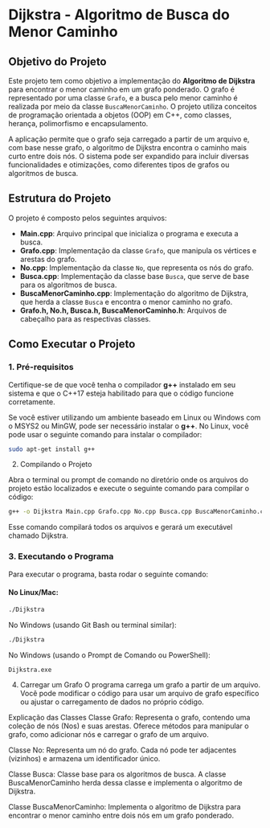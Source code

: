 # Dijkstra - Algoritmo de Busca do Menor Caminho

## Objetivo do Projeto

Este projeto tem como objetivo a implementação do **Algoritmo de Dijkstra** para encontrar o menor caminho em um grafo ponderado. O grafo é representado por uma classe `Grafo`, e a busca pelo menor caminho é realizada por meio da classe `BuscaMenorCaminho`. O projeto utiliza conceitos de programação orientada a objetos (OOP) em C++, como classes, herança, polimorfismo e encapsulamento.

A aplicação permite que o grafo seja carregado a partir de um arquivo e, com base nesse grafo, o algoritmo de Dijkstra encontra o caminho mais curto entre dois nós. O sistema pode ser expandido para incluir diversas funcionalidades e otimizações, como diferentes tipos de grafos ou algoritmos de busca.

## Estrutura do Projeto

O projeto é composto pelos seguintes arquivos:

- **Main.cpp**: Arquivo principal que inicializa o programa e executa a busca.
- **Grafo.cpp**: Implementação da classe `Grafo`, que manipula os vértices e arestas do grafo.
- **No.cpp**: Implementação da classe `No`, que representa os nós do grafo.
- **Busca.cpp**: Implementação da classe base `Busca`, que serve de base para os algoritmos de busca.
- **BuscaMenorCaminho.cpp**: Implementação do algoritmo de Dijkstra, que herda a classe `Busca` e encontra o menor caminho no grafo.
- **Grafo.h, No.h, Busca.h, BuscaMenorCaminho.h**: Arquivos de cabeçalho para as respectivas classes.

## Como Executar o Projeto

### 1. Pré-requisitos

Certifique-se de que você tenha o compilador **g++** instalado em seu sistema e que o C++17 esteja habilitado para que o código funcione corretamente.

Se você estiver utilizando um ambiente baseado em Linux ou Windows com o MSYS2 ou MinGW, pode ser necessário instalar o **g++**. No Linux, você pode usar o seguinte comando para instalar o compilador:

```bash
sudo apt-get install g++

``` 

2. Compilando o Projeto

Abra o terminal ou prompt de comando no diretório onde os arquivos do projeto estão localizados e execute o seguinte comando para compilar o código:

```bash
g++ -o Dijkstra Main.cpp Grafo.cpp No.cpp Busca.cpp BuscaMenorCaminho.cpp -std=c++17

``` 
Esse comando compilará todos os arquivos e gerará um executável chamado Dijkstra.

### 3. Executando o Programa

Para executar o programa, basta rodar o seguinte comando:

#### No Linux/Mac:

```bash
./Dijkstra
```
No Windows (usando Git Bash ou terminal similar):

```bash
./Dijkstra
```
No Windows (usando o Prompt de Comando ou PowerShell):

```bash
Dijkstra.exe
``` 

4. Carregar um Grafo
O programa carrega um grafo a partir de um arquivo. Você pode modificar o código para usar um arquivo de grafo específico ou ajustar o carregamento de dados no próprio código.

Explicação das Classes
Classe Grafo: Representa o grafo, contendo uma coleção de nós (Nos) e suas arestas. Oferece métodos para manipular o grafo, como adicionar nós e carregar o grafo de um arquivo.

Classe No: Representa um nó do grafo. Cada nó pode ter adjacentes (vizinhos) e armazena um identificador único.

Classe Busca: Classe base para os algoritmos de busca. A classe BuscaMenorCaminho herda dessa classe e implementa o algoritmo de Dijkstra.

Classe BuscaMenorCaminho: Implementa o algoritmo de Dijkstra para encontrar o menor caminho entre dois nós em um grafo ponderado.